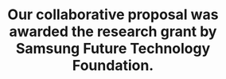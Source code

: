 ---
layout: news
title: 	Our collaborative proposal was awarded the research grant by Samsung Future Technology Foundation.
members:
YYYY: "2019"
MM: "10"
DD:
alterlink: '#'
---